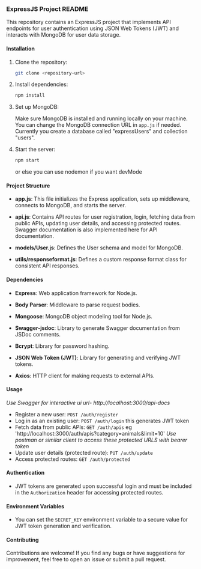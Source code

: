 ### ExpressJS Project README

This repository contains an ExpressJS project that implements API endpoints for user authentication using JSON Web Tokens (JWT) and interacts with MongoDB for user data storage.

#### Installation

1. Clone the repository:

   ```bash
   git clone <repository-url>
   ```

2. Install dependencies:

   ```bash
   npm install
   ```

3. Set up MongoDB:

   Make sure MongoDB is installed and running locally on your machine. You can change the MongoDB connection URL in `app.js` if needed.
   Currently you create a database called "expressUsers" and collection "users".

5. Start the server:

   ```bash
   npm start
   ```
   or else you can use nodemon if you want devMode

#### Project Structure

- **app.js**: This file initializes the Express application, sets up middleware, connects to MongoDB, and starts the server.
  
- **api.js**: Contains API routes for user registration, login, fetching data from public APIs, updating user details, and accessing protected routes. Swagger documentation is also implemented here for API documentation.

- **models/User.js**: Defines the User schema and model for MongoDB.

- **utils/responseformat.js**: Defines a custom response format class for consistent API responses.

#### Dependencies

- **Express**: Web application framework for Node.js.
  
- **Body Parser**: Middleware to parse request bodies.

- **Mongoose**: MongoDB object modeling tool for Node.js.
  
- **Swagger-jsdoc**: Library to generate Swagger documentation from JSDoc comments.

- **Bcrypt**: Library for password hashing.

- **JSON Web Token (JWT)**: Library for generating and verifying JWT tokens.

- **Axios**: HTTP client for making requests to external APIs.

#### Usage
*Use Swagger for interactive ui url- http://localhost:3000/api-docs*
- Register a new user: `POST /auth/register`
- Log in as an existing user: `POST /auth/login` this generates JWT token
- Fetch data from public APIs: `GET /auth/apis`
    eg 'http://localhost:3000/auth/apis?category=animals&limit=10'
*Use postman or similar client to access these protected URLS with bearer token*
- Update user details (protected route): `PUT /auth/update`
- Access protected routes: `GET /auth/protected`

#### Authentication

- JWT tokens are generated upon successful login and must be included in the `Authorization` header for accessing protected routes.

#### Environment Variables

- You can set the `SECRET_KEY` environment variable to a secure value for JWT token generation and verification.

#### Contributing

Contributions are welcome! If you find any bugs or have suggestions for improvement, feel free to open an issue or submit a pull request.

